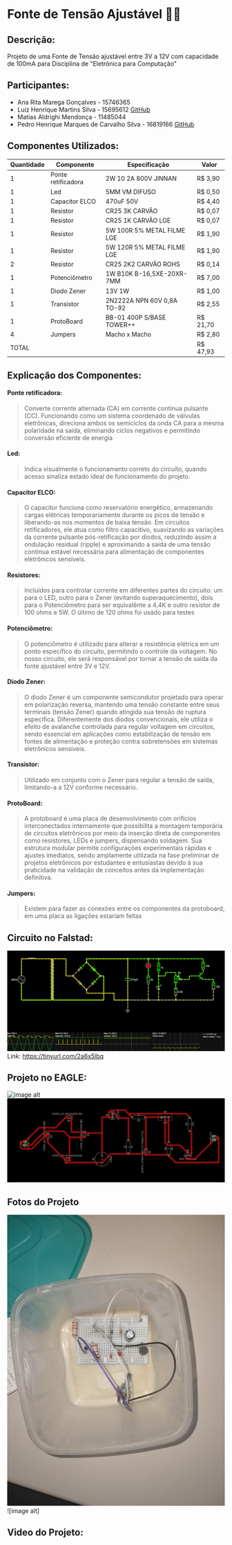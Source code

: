 # Fonte de Tensão Ajustável :electric_plug::fire: 
## Descrição:
Projeto de uma Fonte de Tensão ajustável entre 3V a 12V com capacidade de 100mA para Disciplina de "Eletrônica para Computação"
## Participantes:
* Ana Rita Marega Gonçalves - 15746365
* Luiz Henrique Martins Silva - 15695612 [GitHub](https://github.com/LuizUSP)
* Matias Aldrighi Mendonça - 11485044 
* Pedro Henrique Marques de Carvalho Silva - 16819166  [GitHub](https://github.com/PEDROHMCS)
## Componentes Utilizados:
| Quantidade  | Componente | Especificação | Valor |
| ------------- | ------------- | ------------- | ------------- |
| 1  | Ponte retificadora  | 2W 10 2A 800V JINNAN |  R$ 3,90    |
| 1  | Led |  5MM VM DIFUSO  |   R$ 0,50    |
| 1  | Capacitor ELCO | 470uF 50V | R$ 4,40 |
| 1  | Resistor | CR25 3K CARVÃO | R$ 0,07 |
| 1  | Resistor | CR25 1K CARVÃO LGE | R$ 0,07 |
| 1  | Resistor | 5W 100R 5% METAL FILME LGE | R$ 1,90 |
| 1  | Resistor | 5W 120R 5% METAL FILME LGE | R$ 1,90 |
| 2  | Resistor | CR25 2K2 CARVÃO ROHS | R$ 0,14 |
| 1  | Potenciômetro | 1W B10K  B-16,5XE-20XR-7MM | R$ 7,00 |
| 1  | Diodo Zener | 13V 1W | R$ 1,00 |
| 1  | Transistor | 2N2222A NPN 60V 0,8A TO-92 | R$ 2,55 |
| 1  | ProtoBoard | BB-01 400P S/BASE TOWER++ | R$ 21,70 |
| 4  | Jumpers |  Macho x Macho| R$ 2,80 |
|TOTAL| | | R$ 47,93 |
## Explicação dos Componentes:
#### Ponte retificadora:
 > Converte corrente alternada (CA) em corrente contínua pulsante (CC). Funcionando como um sistema coordenado de válvulas eletrônicas, direciona ambos os semiciclos da onda CA para a mesma polaridade na saída, eliminando ciclos negativos e permitindo conversão eficiente de energia
#### Led:
 > Indica visualmente o funcionamento correto do circuíto, quando acesso sinaliza estado ideal de funcionamento do projeto.
#### Capacitor ELCO:
 > O capacitor funciona como reservatório energético, armazenando cargas elétricas temporariamente durante os picos de tensão e liberando-as nos momentos de baixa tensão. Em circuitos retificadores, ele atua como filtro capacitivo, suavizando as variações da corrente pulsante pós-retificação por diodos, reduzindo assim a ondulação residual (ripple) e aproximando a saída de uma tensão contínua estável necessária para alimentação de componentes eletrônicos sensíveis.
#### Resistores:
 > Incluídos para controlar corrente em diferentes partes do circuito: um para o LED, outro para o Zener (evitando superaquecimento), dois para o Potenciômetro para ser equivalênte a 4,4K e outro resistor de 100 ohms e 5W. O último de 120 ohms foi usádo para testes
#### Potenciômetro:
 > O potenciômetro é utilizado para alterar a resistência elétrica em um ponto específico do circuito, permitindo o controle da voltagem. No nosso circuito, ele será responsável por tornar a tensão de saída da fonte ajustável entre 3V e 12V.
#### Diodo Zener:
 > O diodo Zener é um componente semicondutor projetado para operar em polarização reversa, mantendo uma tensão constante entre seus terminais (tensão Zener) quando atingida sua tensão de ruptura específica. Diferentemente dos diodos convencionais, ele utiliza o efeito de avalanche controlada para regular voltagem em circuitos, sendo essencial em aplicações como estabilização de tensão em fontes de alimentação e proteção contra sobretensões em sistemas eletrônicos sensíveis.
#### Transistor:
 > Utilizado em conjunto com o Zener para regular a tensão de saída, limitando-a a 12V conforme necessário.
#### ProtoBoard:
 > A protoboard é uma placa de desenvolvimento com orifícios interconectados internamente que possibilita a montagem temporária de circuitos eletrônicos por meio da inserção direta de componentes como resistores, LEDs e jumpers, dispensando soldagem. Sua estrutura modular permite configurações experimentais rápidas e ajustes imediatos, sendo amplamente utilizada na fase preliminar de projetos eletrônicos por estudantes e entusiastas devido à sua praticidade na validação de conceitos antes da implementação definitiva.
#### Jumpers:
 > Existem para fazer as conexões entre os componentes da protoboard, em uma placa as ligações estariam feitas
## Circuito no Falstad:
![image alt](https://github.com/AnaMarega/FonteTensao/blob/f436cd44fb827ac39bfd92e1c80f2b5ed529b291/imagens/Simula%C3%A7%C3%A3o%20Falstad.jpg)
Link: https://tinyurl.com/2a6x5lbq
## Projeto no EAGLE:
![image alt](https://github.com/AnaMarega/FonteTensao/blob/2b7a66db5d745a8cc134184e56ce26674c515683/imagens/Esquem%C3%A1tico%20do%20Circuito.jpg)
![image alt](https://github.com/AnaMarega/FonteTensao/blob/adae815034c13f89240ee65d87237884d07f4e26/imagens/PCB.jpg)
## Fotos do Projeto
![image alt](https://github.com/AnaMarega/FonteTensao/blob/d1f34a75e154eb9c451faf048a0355d1fe597a7a/imagens/Foto%20Projeto.jpg)
![image alt]
## Video do Projeto:







